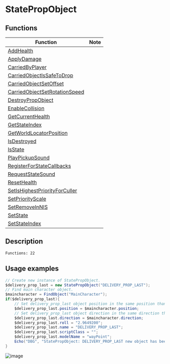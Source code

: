 # StatePropObject
## Functions
| Function | Note |
|----------|------|
|[AddHealth](AddHealth.md)| |
|[ApplyDamage](ApplyDamage.md)| |
|[CarriedByPlayer](CarriedByPlayer.md)| |
|[CarriedObjectIsSafeToDrop](CarriedObjectIsSafeToDrop.md)| |
|[CarriedObjectSetOffset](CarriedObjectSetOffset.md)| |
|[CarriedObjectSetRotationSpeed](CarriedObjectSetRotationSpeed.md)| |
|[DestroyPropObject](DestroyPropObject.md)| |
|[EnableCollision](EnableCollision.md)| |
|[GetCurrentHealth](GetCurrentHealth.md)| |
|[GetStateIndex](GetStateIndex.md)| |
|[GetWorldLocatorPosition](GetWorldLocatorPosition.md)| |
|[IsDestroyed](IsDestroyed.md)| |
|[IsState](IsState.md)| |
|[PlayPickupSound](PlayPickupSound.md)| |
|[RegisterForStateCallbacks](RegisterForStateCallbacks.md)| |
|[RequestStateSound](RequestStateSound.md)| |
|[ResetHealth](ResetHealth.md)| |
|[SetIsHighestPriorityForCuller](SetIsHighestPriorityForCuller.md)| |
|[SetPriorityScale](SetPriorityScale.md)| |
|[SetRemoveInNIS](SetRemoveInNIS.md)| |
|[SetState](SetState.md)| |
|[SetStateIndex](SetStateIndex.md)| |
## Description
```
Functions: 22
```

## Usage examples

```c#
// Create new instance of StatePropObject.
$delivery_prop_last = new StatePropObject("DELIVERY_PROP_LAST");
// Find main character object.
$maincharacter = FindObject("MainCharacter");
if($delivery_prop_last){
	// Set delivery_prop_last object position in the same position than the main character.
	$delivery_prop_last.position = $maincharacter.position;
	// Set delivery_prop_last object direction in the same direction than the main character.
	$delivery_prop_last.direction = $maincharacter.direction;
	$delivery_prop_last.roll = "2.9649200";
	$delivery_prop_last.name = "DELIVERY_PROP_LAST";
	$delivery_prop_last.scriptClass = "";
	$delivery_prop_last.modelName = "wayPoint";
	Echo("DBG", "StatePropObject: DELIVERY_PROP_LAST new object has been created!");
}	
```
![image](https://user-images.githubusercontent.com/44430306/218584682-0743d175-d3a7-4dea-a9ff-82dc04af0c25.png)

